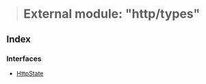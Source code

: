 > # External module: "http/types"

## Index

### Interfaces

* [HttpState](../interfaces/_http_types_.httpstate.md)